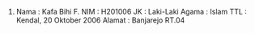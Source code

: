 1. Nama   : Kafa Bihi F.
   NIM    : H201006
   JK     : Laki-Laki
   Agama  : Islam
   TTL    : Kendal, 20 Oktober 2006
   Alamat : Banjarejo RT.04
